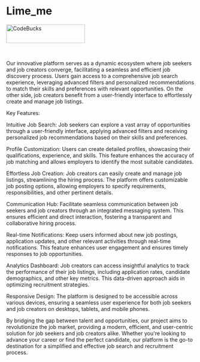 <h1>Lime_me</h1>


<p><a href="[https://www.buymeacoffee.com/CodeBucks](https://linkmefrontend.vercel.app/)" target="_blank"> <img  src="[https://www.buymeacoffee.com/assets/img/guidelines/download-assets-sm-1.svg](https://drive.google.com/file/d/1hi17zpmEv89Al_eEkN4sxwCTMwO-cNtD/view?usp=sharing)https://drive.google.com/file/d/1hi17zpmEv89Al_eEkN4sxwCTMwO-cNtD/view?usp=sharing" height="50" width="210" alt="CodeBucks" ></img></a></p><br />


<p>Our innovative platform serves as a dynamic ecosystem where job seekers and job creators converge, facilitating a seamless and efficient job discovery process. Users gain access to a comprehensive job search experience, leveraging advanced filters and personalized recommendations to match their skills and preferences with relevant opportunities. On the other side, job creators benefit from a user-friendly interface to effortlessly create and manage job listings.

Key Features:

Intuitive Job Search: Job seekers can explore a vast array of opportunities through a user-friendly interface, applying advanced filters and receiving personalized job recommendations based on their skills and preferences.

Profile Customization: Users can create detailed profiles, showcasing their qualifications, experience, and skills. This feature enhances the accuracy of job matching and allows employers to identify the most suitable candidates.

Effortless Job Creation: Job creators can easily create and manage job listings, streamlining the hiring process. The platform offers customizable job posting options, allowing employers to specify requirements, responsibilities, and other pertinent details.

Communication Hub: Facilitate seamless communication between job seekers and job creators through an integrated messaging system. This ensures efficient and direct interaction, fostering a transparent and collaborative hiring process.

Real-time Notifications: Keep users informed about new job postings, application updates, and other relevant activities through real-time notifications. This feature enhances user engagement and ensures timely responses to job opportunities.

Analytics Dashboard: Job creators can access insightful analytics to track the performance of their job listings, including application rates, candidate demographics, and other key metrics. This data-driven approach aids in optimizing recruitment strategies.

Responsive Design: The platform is designed to be accessible across various devices, ensuring a seamless user experience for both job seekers and job creators on desktops, tablets, and mobile phones.

By bridging the gap between talent and opportunities, our project aims to revolutionize the job market, providing a modern, efficient, and user-centric solution for job seekers and job creators alike. Whether you're looking to advance your career or find the perfect candidate, our platform is the go-to destination for a simplified and effective job search and recruitment process.</p>
